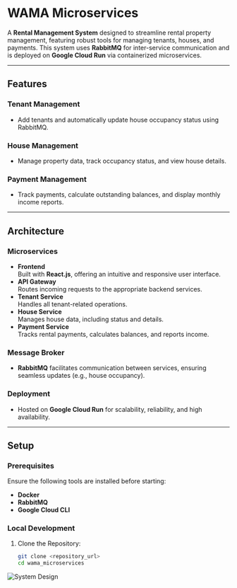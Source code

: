 # WAMA Microservices

A **Rental Management System** designed to streamline rental property management, featuring robust tools for managing tenants, houses, and payments. This system uses **RabbitMQ** for inter-service communication and is deployed on **Google Cloud Run** via containerized microservices.

---

## Features

### Tenant Management
- Add tenants and automatically update house occupancy status using RabbitMQ.

### House Management
- Manage property data, track occupancy status, and view house details.

### Payment Management
- Track payments, calculate outstanding balances, and display monthly income reports.

---

## Architecture

### Microservices
- **Frontend**  
  Built with **React.js**, offering an intuitive and responsive user interface.
- **API Gateway**  
  Routes incoming requests to the appropriate backend services.
- **Tenant Service**  
  Handles all tenant-related operations.
- **House Service**  
  Manages house data, including status and details.
- **Payment Service**  
  Tracks rental payments, calculates balances, and reports income.

### Message Broker
- **RabbitMQ** facilitates communication between services, ensuring seamless updates (e.g., house occupancy).

### Deployment
- Hosted on **Google Cloud Run** for scalability, reliability, and high availability.

---

## Setup

### Prerequisites
Ensure the following tools are installed before starting:  
- **Docker**  
- **RabbitMQ**  
- **Google Cloud CLI**

### Local Development

1. Clone the Repository:  
   ```bash
   git clone <repository_url>
   cd wama_microservices

![System Design](./wama-microservices.jpg)

